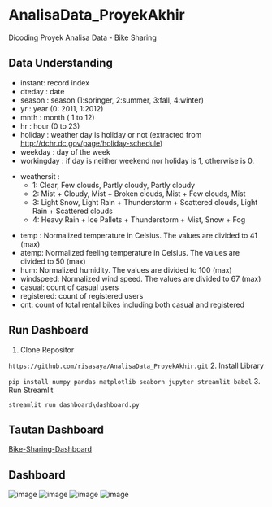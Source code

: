 # AnalisaData_ProyekAkhir
Dicoding Proyek Analisa Data - Bike Sharing

## Data Understanding
- instant: record index
- dteday : date
- season : season (1:springer, 2:summer, 3:fall, 4:winter)
- yr : year (0: 2011, 1:2012)
- mnth : month ( 1 to 12)
- hr : hour (0 to 23)
- holiday : weather day is holiday or not (extracted from http://dchr.dc.gov/page/holiday-schedule)
- weekday : day of the week
- workingday : if day is neither weekend nor holiday is 1, otherwise is 0.
+ weathersit : 
	- 1: Clear, Few clouds, Partly cloudy, Partly cloudy
	- 2: Mist + Cloudy, Mist + Broken clouds, Mist + Few clouds, Mist
	- 3: Light Snow, Light Rain + Thunderstorm + Scattered clouds, Light Rain + Scattered clouds
	- 4: Heavy Rain + Ice Pallets + Thunderstorm + Mist, Snow + Fog
- temp : Normalized temperature in Celsius. The values are divided to 41 (max)
- atemp: Normalized feeling temperature in Celsius. The values are divided to 50 (max)
- hum: Normalized humidity. The values are divided to 100 (max)
- windspeed: Normalized wind speed. The values are divided to 67 (max)
- casual: count of casual users
- registered: count of registered users
- cnt: count of total rental bikes including both casual and registered

## Run Dashboard
1. Clone Repositor

```https://github.com/risasaya/AnalisaData_ProyekAkhir.git```
2. Install Library

```pip install numpy pandas matplotlib seaborn jupyter streamlit babel```
3. Run Streamlit

```streamlit run dashboard\dashboard.py```

## Tautan Dashboard
[Bike-Sharing-Dashboard](https://risadicodingdashboard.streamlit.app/)

## Dashboard
![image](https://github.com/risasaya/AnalisaData_ProyekAkhir/assets/90852026/9a3b9a1e-e15e-436f-b36c-4fc6d60e2a40)
![image](https://github.com/risasaya/AnalisaData_ProyekAkhir/assets/90852026/2560745f-d4a9-4ab8-9cf7-730788e3d725)
![image](https://github.com/risasaya/AnalisaData_ProyekAkhir/assets/90852026/81bb35a2-dd49-4118-9789-85c2277982b8)
![image](https://github.com/risasaya/AnalisaData_ProyekAkhir/assets/90852026/a91481bd-70a2-452b-b5e5-dcceae986e33)
